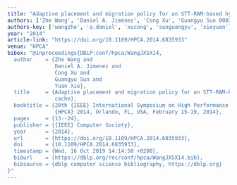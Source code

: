 ```yaml
---
title: "Adaptive placement and migration policy for an STT-RAM-based hybrid cache"
authors: ['Zhe Wang', 'Daniel A. Jiménez', 'Cong Xu', 'Guangyu Sun 0003', 'Yuan Xie 0001']
authors-key: ['wangzhe', 'a.daniel', 'xucong', 'sunguangyu', 'xieyuan']
year: "2014"
article-link: "https://doi.org/10.1109/HPCA.2014.6835933"
venue: "HPCA"
bibex: "@inproceedings{DBLP:conf/hpca/WangJXSX14,
  author    = {Zhe Wang and
               Daniel A. Jimenez and
               Cong Xu and
               Guangyu Sun and
               Yuan Xie},
  title     = {Adaptive placement and migration policy for an STT-RAM-based hybrid
               cache},
  booktitle = {20th {IEEE} International Symposium on High Performance Computer Architecture,
               {HPCA} 2014, Orlando, FL, USA, February 15-19, 2014},
  pages     = {13--24},
  publisher = {{IEEE} Computer Society},
  year      = {2014},
  url       = {https://doi.org/10.1109/HPCA.2014.6835933},
  doi       = {10.1109/HPCA.2014.6835933},
  timestamp = {Wed, 16 Oct 2019 14:14:50 +0200},
  biburl    = {https://dblp.org/rec/conf/hpca/WangJXSX14.bib},
  bibsource = {dblp computer science bibliography, https://dblp.org}
}"
---
```

